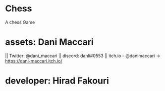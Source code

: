 # Chess
A chess Game

# assets: Dani Maccari
|| Twitter: @dani_maccari
|| discord: danli#0553
|| itch.io - @danimaccari -> https://dani-maccari.itch.io/

# developer: Hirad Fakouri

